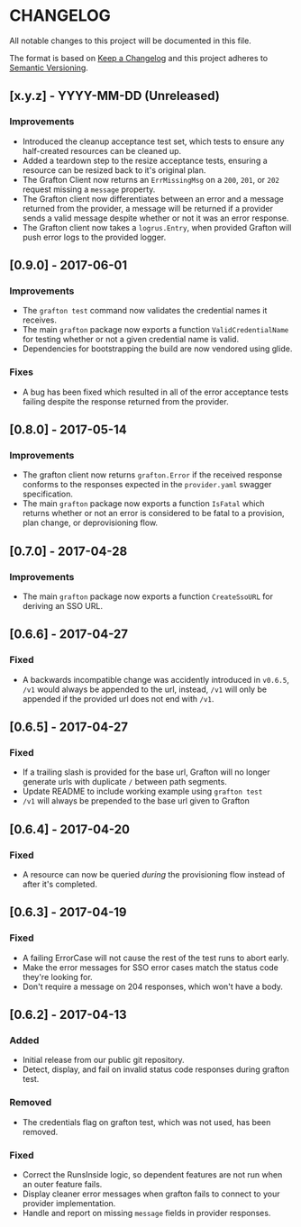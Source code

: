 # CHANGELOG

All notable changes to this project will be documented in this file.

The format is based on [Keep a Changelog](http://keepachangelog.com/)
and this project adheres to [Semantic Versioning](http://semver.org/).

## [x.y.z] - YYYY-MM-DD (Unreleased)

### Improvements

- Introduced the cleanup acceptance test set, which tests to ensure any
  half-created resources can be cleaned up.
- Added a teardown step to the resize acceptance tests, ensuring a resource can
  be resized back to it's original plan.
- The Grafton Client now returns an `ErrMissingMsg` on a `200`, `201`, or `202`
  request missing a `message` property.
- The Grafton client now differentiates between an error and a message returned
  from the provider, a message will be returned if a provider sends a valid
  message despite whether or not it was an error response.
- The Grafton client now takes a `logrus.Entry`, when provided Grafton will
  push error logs to the provided logger.

## [0.9.0] - 2017-06-01

### Improvements

- The `grafton test` command now validates the credential names it receives.
- The main `grafton` package now exports a function `ValidCredentialName` for
  testing whether or not a given credential name is valid.
- Dependencies for bootstrapping the build are now vendored using glide.

### Fixes

- A bug has been fixed which resulted in all of the error acceptance tests
  failing despite the response returned from the provider.

## [0.8.0] - 2017-05-14

### Improvements

- The grafton client now returns `grafton.Error` if the received response
  conforms to the responses expected in the `provider.yaml` swagger
  specification.
- The main `grafton` package now exports a function `IsFatal` which returns
  whether or not an error is considered to be fatal to a provision, plan
  change, or deprovisioning flow.

## [0.7.0] - 2017-04-28

### Improvements

- The main `grafton` package now exports a function `CreateSsoURL` for deriving
  an SSO URL.

## [0.6.6] - 2017-04-27

### Fixed

- A backwards incompatible change was accidently introduced in `v0.6.5`, `/v1`
  would always be appended to the url, instead, `/v1` will only be appended if
  the provided url does not end with `/v1`.

## [0.6.5] - 2017-04-27

### Fixed

- If a trailing slash is provided for the base url, Grafton will no longer
  generate urls with duplicate `/` between path segments.
- Update README to include working example using `grafton test`
- `/v1` will always be prepended to the base url given to Grafton

## [0.6.4] - 2017-04-20

### Fixed

- A resource can now be queried *during* the provisioning flow instead of after
  it's completed.

## [0.6.3] - 2017-04-19

### Fixed

- A failing ErrorCase will not cause the rest of the test runs to abort early.
- Make the error messages for SSO error cases match the status code they're
  looking for.
- Don't require a message on 204 responses, which won't have a body.

## [0.6.2] - 2017-04-13

### Added

- Initial release from our public git repository.
- Detect, display, and fail on invalid status code responses during grafton
  test.

### Removed

- The credentials flag on grafton test, which was not used, has been removed.

### Fixed

- Correct the RunsInside logic, so dependent features are not run when an outer
  feature fails.
- Display cleaner error messages when grafton fails to connect to your provider
  implementation.
- Handle and report on missing `message` fields in provider responses.
